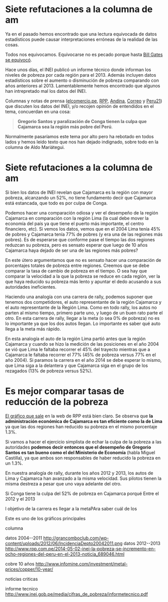# Siete refutaciones a la columna de am

Ya en el pasado hemos encontrado que una lectura equivocada de datos
estadísticos puede causar interpretaciones erróneas de la realidad de las
cosas.

Todos nos equivocamos. Equivocarse no es pecado porque hasta 
[Bill Gates se equivocó](http://aniversarioperu.utero.pe/2014/05/04/oie-bill-gates-los-mosquitos-no-son-tan-asesinos-como-crees/).

Hace unos días, el INEI publicó un informe técnico donde informan
los niveles de pobreza por cada región para el 2013. Además incluyen datos
estadísticos sobre el aumento o disminución de pobreza comparando con años
anteriores al 2013. Lamentablemente hemos encontrado que algunos
han intrepretado mal los datos del INEI.

Columnas y notas de prensa
([elcomercio.pe](http://elcomercio.pe/peru/cajamarca/lamentan-altas-cifras-pobreza-cajamarca-noticia-1727020),
 [RPP](http://www.rpp.com.pe/2014-05-05-aseguran-que-modelo-economico-de-santos-afecto-a-cajamarca-noticia_689692.html),
 [Andina](http://www.andina.com.pe/agencia/noticia-primer-lugar-cajamarca-pobreza-es-responsabilidad-santos-afirman-504662.aspx#.U2kpvnV53oM),
[Correo](http://diariocorreo.pe/ultimas/noticias/9368245/tema-del-dia/santos-tiene-a-cajamarca-con-mas-de-50-de-p)
y [Peru21](http://www.rpp.com.pe/2014-05-05-aseguran-que-modelo-economico-de-santos-afecto-a-cajamarca-noticia_689692.html))
 que discuten los datos del INEI, y/o recojen opinión de entendidos en
 el tema, concuerdan en una
cosa: 

> **Gregorio Santos y paralización de Conga tienen la culpa que
Cajamarca sea la región más pobre del Perú**.

Normalmente pasaríamos este tema por alto pero ha rebotado en todos lados y
hemos leído texto que nos han dejado indignado, sobre todo en la columna de
Aldo Mariátegui.

# Siete refutaciones a la columna de am
Si bien los datos de INEI revelan que Cajamarca es la región con mayor pobreza,
alcanzando un 52%, no tiene fundamento decir que Cajamarca está estancada, que
todo es por culpa de Conga.

Podemos hacer una comparación odiosa y ver el desempeño de la región Cajamarca
en comparación con la región Lima (la cual debe mover la economía del país ya
que tiene el puerto más importante, el centro financiero, etc).
Si vemos los datos, vemos que en el 2004 Lima tenía 45% de pobres y Cajamarca
tenía 77% de pobres (y era una de las regiones más pobres). Es de esperarse
que conforme pase el tiempo las dos
regiones reduzcan su pobreza, pero es sensato esperar que luego de 10
años Cajamarca haya dejado de ser una de las regiones más pobres?

En este útero argumentamos que no es sensato hacer una comparación de
porcentajes totales de pobreza entre regiones. Creemos que se debe comparar la
tasa de cambio de pobreza en el tiempo. O sea hay que comparar la velocidad a
la que la pobreza se reduce en cada región, ver la que haya reducido su pobreza
más lento y apuntar el dedo acusando a sus autoridades ineficientes.

Haciendo una analogía con una carrera de rally, podemos suponer que tenemos dos
competidores, el auto representante de la región Cajamarca y el auto
representante de la Región Lima. Como en todo rally, los autos no parten al
mismo tiempo, primero parte uno, y luego de un buen rato parte el otro. En esta
carrera de rally, llegar a la meta (o sea 0% de pobreza) no es lo importante ya
que los dos autos llegan. Lo importante es saber qué auto llega a la meta más
rápido.

En esta analogía el auto de la región Lima partió antes que la región Cajamarca
y cuando se hizo la medición de las posiciones en el año 2004 se vió que Lima
le faltaba recorrer el 45% del trayecto mientras que a Cajamarca le faltaba
recorrer el 77% (45% de pobreza versus 77% en el año 2004).
Si paramos la carrera en el año 2014 se debe esperar lo mismo, que Lima siga a
la delantera y que Cajamarca siga en el grupo de los rezagados (13% de pobreza
versus 52%).

# Es mejor comparar tasas de reducción de la pobreza
[El gráfico que sale](http://www.rpp.com.pe/2014-05-02-inei-la-pobreza-se-incremento-en-ocho-regiones-del-peru-en-el-2013-noticia_689046.html)
en la web de RPP está bien claro. Se observa que **la administración económica de
Cajamarca es tan eficiente como la de Lima** ya que las dos regiones han reducido
su pobreza en el mismo porcentaje 1.3%.

Si vamos a hacer el ejercicio simplista de echar la culpa de la pobreza a las
autoridades **podemos decir entonces que el desempeňo de Gregorio Santos es tan
bueno como el del Ministerio de Economía** (habla Miguel Castilla), ya que
ambos son responsables de haber reducido la pobreza en un 1.3%.

En nuestra analogía de rally, durante los años 2012 y 2013, los autos de Lima y
Cajamarca han avanzado a la misma velocidad. Sus pilotos tienen la misma
destreza a pesar que uno vaya adelante del otro.


Si Conga tiene la culpa del 52% de pobreza
en Cajamarca porqué Entre el 2012 y el 2013


l
objetivo de la carrera es llegar a la metaPAra
saber cuál de los 

Este es uno de los gráficos principales 

columna 

datos 2004--2011 http://grancomboclub.com/wp-content/uploads/2012/06/IncidenciaDepto20042011.png
datos 2012--2013 http://www.rpp.com.pe/2014-05-02-inei-la-pobreza-se-incremento-en-ocho-regiones-del-peru-en-el-2013-noticia_689046.html

cobre 10 años http://www.infomine.com/investment/metal-prices/copper/10-year/

noticias criticas





informe tecnico
http://www.inei.gob.pe/media/cifras_de_pobreza/informetecnico.pdf
